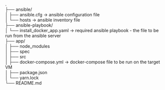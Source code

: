 .                                                                                                                                                                         
├── ansible/                                                                                                                                                            
│   ├── ansible.cfg → ansible configuration file                                                                                                                         
│   └── hosts → ansible inventory file                                                                                                                                   
├── ansible-playbook/                                                                                                                                                     
│   └── install_docker_app.yaml → required ansible playbook - the file to be run from the ansible server                                                                 
├── app/                                                                                                                                                                 
│   ├── node_modules                                                                                                                                                     
│   ├── spec                                                                                                                                                             
│   ├── src                                                                                                                                                               
│   ├── docker-compose.yml → docker-compose file to be run on the target VM                                                                                               
│   ├── package.json                                                                                                                                                     
│   └── yarn.lock                                                                                                                                                         
└── README.md                                                                                                                                                                                                                                                                                                                 
                                                                                                                                                                         
